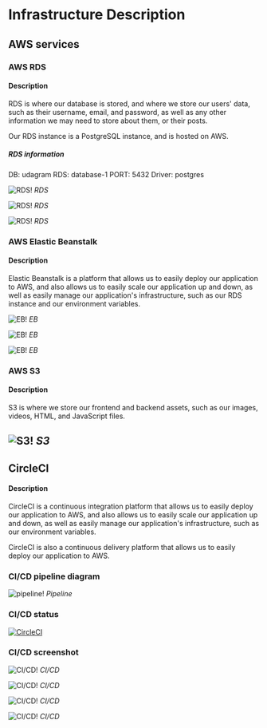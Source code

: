 
# Infrastructure Description

## AWS services


### AWS RDS

#### Description

RDS is where our database is stored, and where we store our users' data, such as their username, email, and password, as well as any other information we may need to store about them, or their posts.

Our RDS instance is a PostgreSQL instance, and is hosted on AWS.

##### RDS information
DB: udagram
RDS: database-1
PORT: 5432
Driver: postgres

![RDS!](/assets/RDS3.png "rds") 
*RDS*

![RDS!](/assets/RDS1.png "rds") 
*RDS*

![RDS!](/assets/RDS2.png "rds") 
*RDS*

### AWS Elastic Beanstalk

#### Description

Elastic Beanstalk is a platform that allows us to easily deploy our application to AWS, and also allows us to easily scale our application up and down, as well as easily manage our application's infrastructure, such as our RDS instance and our environment variables.

![EB!](/assets/EB1.png "eb") 
*EB*

![EB!](/assets/EB2.png "eb") 
*EB*

![EB!](/assets/EB3.png "eb") 
*EB*

### AWS S3

#### Description

S3 is where we store our frontend and backend assets, such as our images, videos, HTML, and JavaScript files.

![S3!](/assets/S3-1.png "s3") 
*S3*
---

## CircleCI

#### Description

CircleCI is a continuous integration platform that allows us to easily deploy our application to AWS, and also allows us to easily scale our application up and down, as well as easily manage our application's infrastructure, such as our environment variables.

CircleCI is also a continuous delivery platform that allows us to easily deploy our application to AWS.

### CI/CD pipeline diagram

![pipeline!](/assets/ci.png "Pipeline diagram") 
*Pipeline*

### CI/CD status

[![CircleCI](https://circleci.com/gh/MinaKamelA/uda-hosting/tree/master.svg?style=svg)](https://circleci.com/gh/MinaKamelA/uda-hosting/tree/master)

### CI/CD screenshot

![CI/CD!](/assets/ci1.png "ci/cd") 
*CI/CD*

![CI/CD!](/assets/ci2.png "ci/cd") 
*CI/CD*

![CI/CD!](/assets/ci3.png "ci/cd") 
*CI/CD*

![CI/CD!](/assets/ci4.png "ci/cd") 
*CI/CD*

